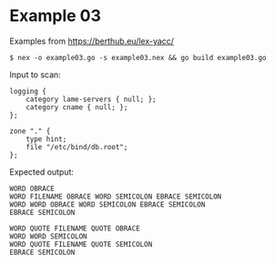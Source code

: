 # Example 03

Examples from https://berthub.eu/lex-yacc/

    $ nex -o example03.go -s example03.nex && go build example03.go

Input to scan:

    logging {
        category lame-servers { null; };
        category cname { null; };
    };

    zone "." {
        type hint;
        file "/etc/bind/db.root";
    };

Expected output:

    WORD OBRACE
    WORD FILENAME OBRACE WORD SEMICOLON EBRACE SEMICOLON
    WORD WORD OBRACE WORD SEMICOLON EBRACE SEMICOLON
    EBRACE SEMICOLON

    WORD QUOTE FILENAME QUOTE OBRACE
    WORD WORD SEMICOLON
    WORD QUOTE FILENAME QUOTE SEMICOLON
    EBRACE SEMICOLON
